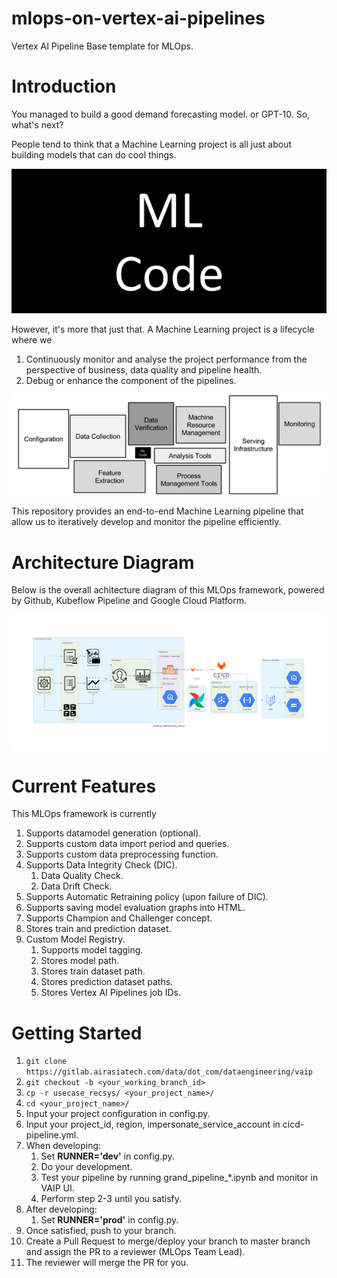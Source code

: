 # mlops-on-vertex-ai-pipelines

Vertex AI Pipeline Base template for MLOps.

# Introduction

You managed to build a good demand forecasting model. or GPT-10. So, what's next?

People tend to think that a Machine Learning project is all just about building models that can do cool things.

![alt text](https://github.com/aziddddd/mlops-on-vertex-ai-pipelines/blob/main/docs/resources/images/intro_1.png)

However, it's more that just that. A Machine Learning project is a lifecycle where we
1. Continuously monitor and analyse the project performance from the perspective of business, data quality and pipeline health.
2. Debug or enhance the component of the pipelines.

![alt text](https://github.com/aziddddd/mlops-on-vertex-ai-pipelines/blob/main/docs/resources/images/intro_2.png)

This repository provides an end-to-end Machine Learning pipeline that allow us to iteratively develop and monitor the pipeline efficiently.

# Architecture Diagram

Below is the overall achitecture diagram of this MLOps framework, powered by Github, Kubeflow Pipeline and Google Cloud Platform.

![alt text](https://github.com/aziddddd/mlops-on-vertex-ai-pipelines/blob/main/docs/resources/images/pipeline_deployment_recsys.png)

# Current Features

This MLOps framework is currently

1. Supports datamodel generation (optional).
2. Supports custom data import period and queries.
3. Supports custom data preprocessing function.
4. Supports Data Integrity Check (DIC).
    1. Data Quality Check.
    2. Data Drift Check.
5. Supports Automatic Retraining policy (upon failure of DIC).
6. Supports saving model evaluation graphs into HTML.
7. Supports Champion and Challenger concept.
8. Stores train and prediction dataset.
9. Custom Model Registry.
    1. Supports model tagging.
    2. Stores model path.
    3. Stores train dataset path.
    4. Stores prediction dataset paths.
    5. Stores Vertex AI Pipelines job IDs.

# Getting Started

1. ```git clone https://gitlab.airasiatech.com/data/dot_com/dataengineering/vaip```
2. ```git checkout -b <your_working_branch_id>```
3. ```cp -r usecase_recsys/ <your_project_name>/```
4. ```cd <your_project_name>/```
5. Input your project configuration in config.py.
6. Input your project_id, region, impersonate_service_account in cicd-pipeline.yml.
7. When developing:
    1. Set **RUNNER='dev'** in config.py.
    2. Do your development.
    3. Test your pipeline by running grand_pipeline_*.ipynb and monitor in VAIP UI.
    4. Perform step 2-3 until you satisfy.
8. After developing:
    1. Set **RUNNER='prod'** in config.py.
9. Once satisfied, push to your branch.
10. Create a Pull Request to merge/deploy your branch to master branch and assign the PR to a reviewer (MLOps Team Lead).
11. The reviewer will merge the PR for you.

